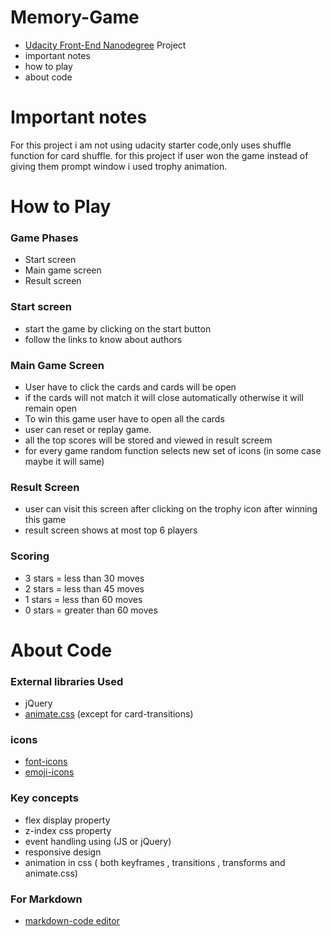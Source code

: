# Memory-Game
* [Udacity Front-End Nanodegree](https://in.udacity.com/course/front-end-web-developer-nanodegree--nd001) Project
* important notes
* how to play
* about code


# Important notes

For this project i am not using udacity starter code,only uses shuffle function
for card shuffle. for this project if user won the game instead of giving them prompt window i used trophy animation.


# How to Play
### Game Phases

* Start screen
* Main game screen 
* Result screen


### Start screen
 
* start the game by clicking on the start button
* follow the links to know about authors

### Main Game Screen

* User have to click the cards and cards will be open
* if the cards will not match it will close automatically otherwise it will remain open
* To win this game user have to open all the cards
* user can reset or replay game.
* all the top scores will be stored and viewed in result screem
* for every game random function selects new set of icons (in some case maybe it will same)

### Result Screen

* user can visit this screen after clicking on the trophy icon after winning this game
* result screen shows at most top 6 players

### Scoring

* 3 stars = less than 30 moves
* 2 stars = less than 45 moves
* 1 stars = less than 60 moves
* 0 stars = greater than 60 moves


# About Code

### External libraries Used

* jQuery
* [animate.css](https://github.com/daneden/animate.css) (except for card-transitions)

### icons

* [font-icons](http://weloveiconfonts.com/)
* [emoji-icons](http://emojipedia.org/)

### Key concepts

* flex display property
* z-index css property
* event handling using (JS or jQuery)
* responsive design
* animation in css ( both keyframes , transitions , transforms and animate.css)

### For Markdown

* [markdown-code editor](https://jbt.github.io/markdown-editor/)
